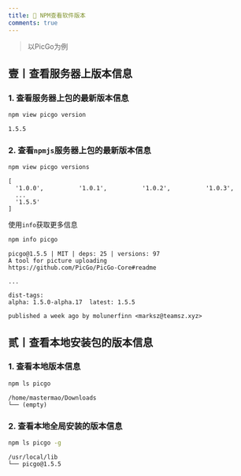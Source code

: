```yaml
---
title: 🍙 NPM查看软件版本
comments: true
---
```


> 以PicGo为例

## 壹丨查看服务器上版本信息

### 1. 查看服务器上包的最新版本信息

```bash
npm view picgo version
```

```
1.5.5
```

### 2. 查看`npmjs`服务器上包的最新版本信息

```bash
npm view picgo versions
```

```
[
  '1.0.0',          '1.0.1',          '1.0.2',          '1.0.3',
  ...
  '1.5.5'
]
```

使用`info`获取更多信息


```bash
npm info picgo
```

```
picgo@1.5.5 | MIT | deps: 25 | versions: 97
A tool for picture uploading
https://github.com/PicGo/PicGo-Core#readme

...

dist-tags:
alpha: 1.5.0-alpha.17  latest: 1.5.5          

published a week ago by molunerfinn <marksz@teamsz.xyz>
```

## 贰丨查看本地安装包的版本信息

### 1. 查看本地版本信息

```bash
npm ls picgo
```

```
/home/mastermao/Downloads
└── (empty)
```

### 2. 查看本地全局安装的版本信息

```bash
npm ls picgo -g
```

```
/usr/local/lib
└── picgo@1.5.5
```













